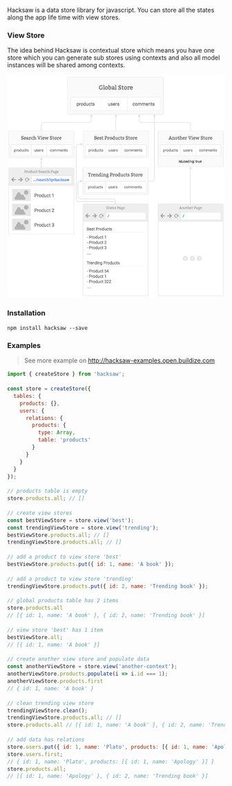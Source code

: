 Hacksaw is a data store library for javascript. You can store all the states
along the app life time with view stores.

### View Store
The idea behind Hacksaw is contextual store which means you have one store which
you can generate sub stores using contexts and also all model instances will be
shared among contexts.

![](diagram.png)

### Installation
```
npm install hacksaw --save
```

### Examples
> See more example on http://hacksaw-examples.open.buildize.com

```javascript
import { createStore } from 'hacksaw';

const store = createStore({
  tables: {
    products: {},
    users: {
      relations: {
        products: {
          type: Array,
          table: 'products'
        }
      }
    }
  }
});

// products table is empty
store.products.all; // []

// create view stores
const bestViewStore = store.view('best');
const trendingViewStore = store.view('trending');
bestViewStore.products.all; // []
trendingViewStore.products.all; // []

// add a product to view store 'best'
bestViewStore.products.put({ id: 1, name: 'A book' });

// add a product to view store 'trending'
trendingViewStore.products.put({ id: 2, name: 'Trending book' });

// global products table has 2 items
store.products.all
// [{ id: 1, name: 'A book' }, { id: 2, name: 'Trending book' }]

// view store 'best' has 1 item
bestViewStore.all;
// [{ id: 1, name: 'A book' }]

// create another view store and populate data
const anotherViewStore = store.view('another-context');
anotherViewStore.products.populate(i => i.id === 1);
anotherViewStore.products.first
// { id: 1, name: 'A book' }

// clean trending view store
trendingViewStore.clean();
trendingViewStore.products.all; // []
store.products.all // [{ id: 1, name: 'A book' }, { id: 2, name: 'Trending book' }]

// add data has relations
store.users.put({ id: 1, name: 'Plato', products: [{ id: 1, name: 'Apology' }] });
store.users.first;
// { id: 1, name: 'Plato', products: [{ id: 1, name: 'Apology' }] }
store.products.all;
// [{ id: 1, name: 'Apology' }, { id: 2, name: 'Trending book' }]
```
